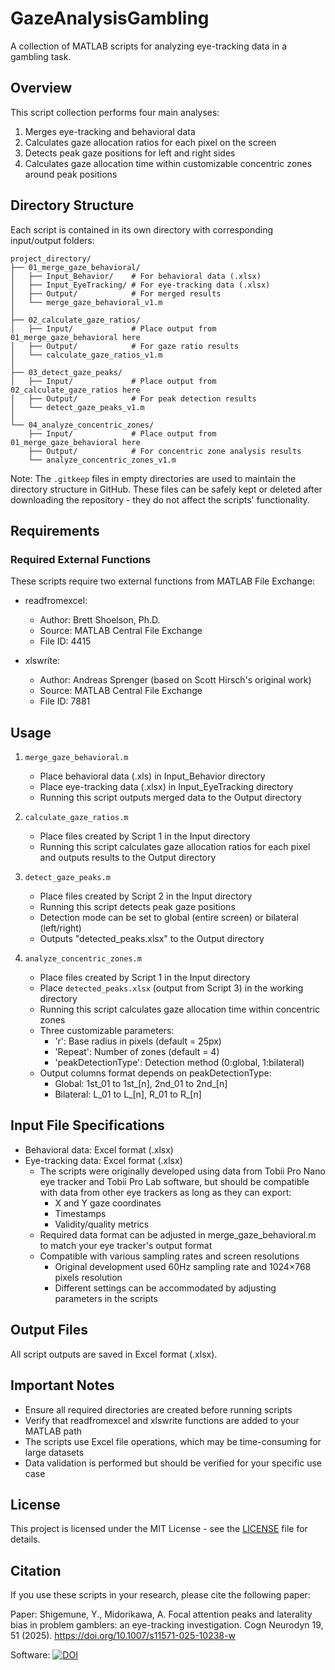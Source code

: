 # GazeAnalysisGambling

A collection of MATLAB scripts for analyzing eye-tracking data in a gambling task.

## Overview

This script collection performs four main analyses:

1. Merges eye-tracking and behavioral data
2. Calculates gaze allocation ratios for each pixel on the screen  
3. Detects peak gaze positions for left and right sides
4. Calculates gaze allocation time within customizable concentric zones around peak positions

## Directory Structure

Each script is contained in its own directory with corresponding input/output folders:

    project_directory/
    ├── 01_merge_gaze_behavioral/
    │   ├── Input_Behavior/    # For behavioral data (.xlsx)
    │   ├── Input_EyeTracking/ # For eye-tracking data (.xlsx)
    │   ├── Output/            # For merged results
    │   └── merge_gaze_behavioral_v1.m
    │
    ├── 02_calculate_gaze_ratios/
    │   ├── Input/             # Place output from 01_merge_gaze_behavioral here
    │   ├── Output/            # For gaze ratio results
    │   └── calculate_gaze_ratios_v1.m
    │
    ├── 03_detect_gaze_peaks/
    │   ├── Input/             # Place output from 02_calculate_gaze_ratios here
    │   ├── Output/            # For peak detection results
    │   └── detect_gaze_peaks_v1.m
    │
    └── 04_analyze_concentric_zones/
        ├── Input/             # Place output from 01_merge_gaze_behavioral here
        ├── Output/            # For concentric zone analysis results
        └── analyze_concentric_zones_v1.m

Note: The `.gitkeep` files in empty directories are used to maintain the directory structure in GitHub. These files can be safely kept or deleted after downloading the repository - they do not affect the scripts' functionality.

## Requirements

### Required External Functions
These scripts require two external functions from MATLAB File Exchange:

* readfromexcel:
  - Author: Brett Shoelson, Ph.D.
  - Source: MATLAB Central File Exchange
  - File ID: 4415

* xlswrite:
  - Author: Andreas Sprenger (based on Scott Hirsch's original work)
  - Source: MATLAB Central File Exchange
  - File ID: 7881


## Usage

1. `merge_gaze_behavioral.m`
   - Place behavioral data (.xls) in Input_Behavior directory
   - Place eye-tracking data (.xlsx) in Input_EyeTracking directory
   - Running this script outputs merged data to the Output directory

2. `calculate_gaze_ratios.m`
   - Place files created by Script 1 in the Input directory
   - Running this script calculates gaze allocation ratios for each pixel and outputs results to the Output directory

3. `detect_gaze_peaks.m`
   - Place files created by Script 2 in the Input directory
   - Running this script detects peak gaze positions 
   - Detection mode can be set to global (entire screen) or bilateral (left/right)
   - Outputs "detected_peaks.xlsx" to the Output directory

4. `analyze_concentric_zones.m`
   - Place files created by Script 1 in the Input directory  
   - Place `detected_peaks.xlsx` (output from Script 3) in the working directory
   - Running this script calculates gaze allocation time within concentric zones
   - Three customizable parameters:
     - 'r': Base radius in pixels (default = 25px)
     - 'Repeat': Number of zones (default = 4)
     - 'peakDetectionType': Detection method (0:global, 1:bilateral)
   - Output columns format depends on peakDetectionType:
     - Global: 1st_01 to 1st_[n], 2nd_01 to 2nd_[n]
     - Bilateral: L_01 to L_[n], R_01 to R_[n]

## Input File Specifications

- Behavioral data: Excel format (.xlsx)
- Eye-tracking data: Excel format (.xlsx)
  - The scripts were originally developed using data from Tobii Pro Nano eye tracker and Tobii Pro Lab software, but should be compatible with data from other eye trackers as long as they can export:
    - X and Y gaze coordinates
    - Timestamps
    - Validity/quality metrics
  - Required data format can be adjusted in merge_gaze_behavioral.m to match your eye tracker's output format
  - Compatible with various sampling rates and screen resolutions
    - Original development used 60Hz sampling rate and 1024×768 pixels resolution
    - Different settings can be accommodated by adjusting parameters in the scripts

## Output Files

All script outputs are saved in Excel format (.xlsx).

## Important Notes

- Ensure all required directories are created before running scripts
- Verify that readfromexcel and xlswrite functions are added to your MATLAB path
- The scripts use Excel file operations, which may be time-consuming for large datasets
- Data validation is performed but should be verified for your specific use case

## License

This project is licensed under the MIT License - see the [LICENSE](LICENSE) file for details.

## Citation

If you use these scripts in your research, please cite the following paper:

Paper:
Shigemune, Y., Midorikawa, A. Focal attention peaks and laterality bias in problem gamblers: an eye-tracking investigation. Cogn Neurodyn 19, 51 (2025). https://doi.org/10.1007/s11571-025-10238-w

Software:
[![DOI](https://zenodo.org/badge/DOI/10.5281/zenodo.14556986.svg)](https://doi.org/10.5281/zenodo.14556986)
